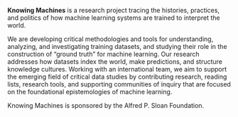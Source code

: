 **Knowing Machines** is a research project tracing the histories, practices, and politics of how machine learning systems are trained to interpret the world.

We are developing critical methodologies and tools for understanding, analyzing, and investigating training datasets, and studying their role in the construction of “ground truth” for machine learning. Our research addresses how datasets index the world, make predictions, and structure knowledge cultures. Working with an international team, we aim to support the emerging field of critical data studies by contributing research, reading lists, research tools, and supporting communities of inquiry that are focused on the foundational epistemologies of machine learning.

Knowing Machines is sponsored by the Alfred P. Sloan Foundation.